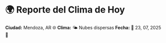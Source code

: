 # 🌍 Reporte del Clima de Hoy

**Ciudad:** Mendoza, AR 🌐
**Clima:** 🌤️ Nubes dispersas
**Fecha:** 📅 23, 07, 2025 🚀
